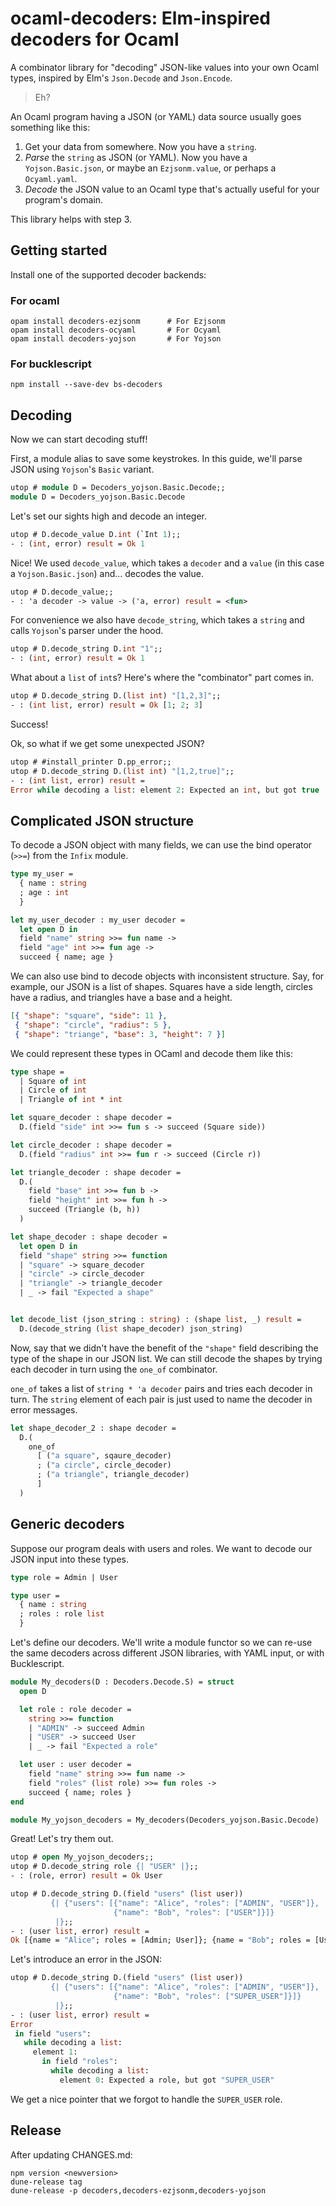 # ocaml-decoders: Elm-inspired decoders for Ocaml

A combinator library for "decoding" JSON-like values into your own Ocaml types, inspired by Elm's `Json.Decode` and `Json.Encode`.

> Eh?

An Ocaml program having a JSON (or YAML) data source usually goes something like this:

1. Get your data from somewhere. Now you have a `string`.
2. *Parse* the `string` as JSON (or YAML). Now you have a `Yojson.Basic.json`, or maybe an `Ezjsonm.value`, or perhaps a `Ocyaml.yaml`.
3. *Decode* the JSON value to an Ocaml type that's actually useful for your program's domain.

This library helps with step 3.

## Getting started

Install one of the supported decoder backends:

### For ocaml

```
opam install decoders-ezjsonm      # For Ezjsonm
opam install decoders-ocyaml       # For Ocyaml
opam install decoders-yojson       # For Yojson
```

### For bucklescript

```
npm install --save-dev bs-decoders
```

## Decoding

Now we can start decoding stuff!

First, a module alias to save some keystrokes. In this guide, we'll parse JSON
using `Yojson`'s `Basic` variant.

```ocaml
utop # module D = Decoders_yojson.Basic.Decode;;
module D = Decoders_yojson.Basic.Decode
```

Let's set our sights high and decode an integer.

```ocaml
utop # D.decode_value D.int (`Int 1);;
- : (int, error) result = Ok 1
```

Nice! We used `decode_value`, which takes a `decoder` and a `value` (in this
case a `Yojson.Basic.json`) and... decodes the value.

```ocaml
utop # D.decode_value;;
- : 'a decoder -> value -> ('a, error) result = <fun>
```

For convenience we also have `decode_string`, which takes a `string` and calls
`Yojson`'s parser under the hood.

```ocaml
utop # D.decode_string D.int "1";;
- : (int, error) result = Ok 1
```

What about a `list` of `int`s? Here's where the "combinator" part comes in.

```ocaml
utop # D.decode_string D.(list int) "[1,2,3]";;
- : (int list, error) result = Ok [1; 2; 3]
```

Success!

Ok, so what if we get some unexpected JSON?

```ocaml
utop # #install_printer D.pp_error;;
utop # D.decode_string D.(list int) "[1,2,true]";;
- : (int list, error) result =
Error while decoding a list: element 2: Expected an int, but got true
```

## Complicated JSON structure

To decode a JSON object with many fields, we can use the bind operator (`>>=`) from the `Infix` module.

```ocaml
type my_user =
  { name : string
  ; age : int
  }

let my_user_decoder : my_user decoder =
  let open D in
  field "name" string >>= fun name ->
  field "age" int >>= fun age ->
  succeed { name; age }
```

We can also use bind to decode objects with inconsistent structure. Say, for
example, our JSON is a list of shapes. Squares have a side length, circles have
a radius, and triangles have a base and a height.

```json
[{ "shape": "square", "side": 11 },
 { "shape": "circle", "radius": 5 },
 { "shape": "triange", "base": 3, "height": 7 }]
```

We could represent these types in OCaml and decode them like this:

```ocaml
type shape =
  | Square of int
  | Circle of int
  | Triangle of int * int

let square_decoder : shape decoder =
  D.(field "side" int >>= fun s -> succeed (Square side))

let circle_decoder : shape decoder =
  D.(field "radius" int >>= fun r -> succeed (Circle r))

let triangle_decoder : shape decoder =
  D.(
    field "base" int >>= fun b ->
    field "height" int >>= fun h ->
    succeed (Triangle (b, h))
  )

let shape_decoder : shape decoder =
  let open D in
  field "shape" string >>= function
  | "square" -> square_decoder
  | "circle" -> circle_decoder
  | "triangle" -> triangle_decoder
  | _ -> fail "Expected a shape"


let decode_list (json_string : string) : (shape list, _) result =
  D.(decode_string (list shape_decoder) json_string)
```

Now, say that we didn't have the benefit of the `"shape"` field describing the
type of the shape in our JSON list. We can still decode the shapes by trying
each decoder in turn using the `one_of` combinator.

`one_of` takes a list of `string * 'a decoder` pairs and tries each decoder in
turn. The `string` element of each pair is just used to name the decoder in
error messages.

```ocaml
let shape_decoder_2 : shape decoder =
  D.(
    one_of
      [ ("a square", sqaure_decoder)
      ; ("a circle", circle_decoder)
      ; ("a triangle", triangle_decoder)
      ]
  )
```

## Generic decoders


Suppose our program deals with users and roles. We want to decode our JSON input
into these types.

```ocaml
type role = Admin | User

type user =
  { name : string
  ; roles : role list
  }
```

Let's define our decoders. We'll write a module functor so we can re-use the
same decoders across different JSON libraries, with YAML input, or with
Bucklescript.

```ocaml
module My_decoders(D : Decoders.Decode.S) = struct
  open D

  let role : role decoder =
    string >>= function
    | "ADMIN" -> succeed Admin
    | "USER" -> succeed User
    | _ -> fail "Expected a role"

  let user : user decoder =
    field "name" string >>= fun name ->
    field "roles" (list role) >>= fun roles ->
    succeed { name; roles }
end

module My_yojson_decoders = My_decoders(Decoders_yojson.Basic.Decode)
```

Great! Let's try them out.

```ocaml
utop # open My_yojson_decoders;;
utop # D.decode_string role {| "USER" |};;
- : (role, error) result = Ok User

utop # D.decode_string D.(field "users" (list user))
         {| {"users": [{"name": "Alice", "roles": ["ADMIN", "USER"]},
                       {"name": "Bob", "roles": ["USER"]}]}
          |};;
- : (user list, error) result =
Ok [{name = "Alice"; roles = [Admin; User]}; {name = "Bob"; roles = [User]}]
```

Let's introduce an error in the JSON:

```ocaml
utop # D.decode_string D.(field "users" (list user))
         {| {"users": [{"name": "Alice", "roles": ["ADMIN", "USER"]},
                       {"name": "Bob", "roles": ["SUPER_USER"]}]}
          |};;
- : (user list, error) result =
Error
 in field "users":
   while decoding a list:
     element 1:
       in field "roles":
         while decoding a list:
           element 0: Expected a role, but got "SUPER_USER"
```

We get a nice pointer that we forgot to handle the `SUPER_USER` role.

## Release

After updating CHANGES.md:

```
npm version <newversion>
dune-release tag
dune-release -p decoders,decoders-ezjsonm,decoders-yojson
```
